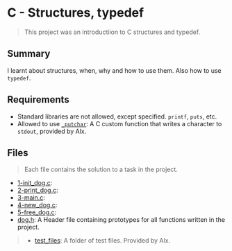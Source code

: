 # C - Structures, typedef

> This project was an introductiion to C structures and typedef.

## Summary

I learnt about structures, when, why and how to use them. Also how to use `typedef`.

## Requirements

- Standard libraries are not allowed, except specified. `printf`, `puts`, etc.
- Allowed to use [`_putchar`](https://github.com/alx-tools/_putchar.c/blob/master/_putchar.c): A
C custom function that writes a character to `stdout`, provided by Alx.

## Files

> Each file contains the solution to a task in the project.

- [1-init_dog.c](https://github.com/Ebube-Ochemba/alx-low_level_programming/blob/master/0x0E-structures_typedef/1-init_dog.c):
- [2-print_dog.c](https://github.com/Ebube-Ochemba/alx-low_level_programming/blob/master/0x0E-structures_typedef/2-print_dog.c):
- [3-main.c](https://github.com/Ebube-Ochemba/alx-low_level_programming/blob/master/0x0E-structures_typedef/3-main.c):
- [4-new_dog.c](https://github.com/Ebube-Ochemba/alx-low_level_programming/blob/master/0x0E-structures_typedef/4-new_dog.c):
- [5-free_dog.c](https://github.com/Ebube-Ochemba/alx-low_level_programming/blob/master/0x0E-structures_typedef/5-free_dog.c):
- [dog.h](https://github.com/Ebube-Ochemba/alx-low_level_programming/blob/master/0x0E-structures_typedef/dog.h): A Header file containing prototypes for all functions written in the project.

> - [test_files](): A folder of test files. Provided by Alx.
